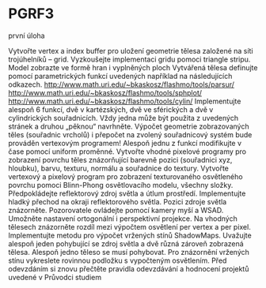 # PGRF3
první úloha

Vytvořte vertex a index buffer pro uložení geometrie tělesa založené na síti trojúhelníků – grid. Vyzkoušejte implementaci gridu pomoci triangle stripu. Model zobrazte ve formě hran i vyplněných ploch
Vytvářená tělesa definujte pomocí parametrických funkcí uvedených například na následujících odkazech. 
http://www.math.uri.edu/~bkaskosz/flashmo/tools/parsur/ 
http://www.math.uri.edu/~bkaskosz/flashmo/tools/sphplot/ 
http://www.math.uri.edu/~bkaskosz/flashmo/tools/cylin/ 
Implementujte alespoň 6 funkcí, dvě v kartézských, dvě ve sférických a dvě v cylindrických souřadnicích. Vždy jedna může být použita z uvedených stránek a druhou „pěknou“ navrhněte. Výpočet geometrie zobrazovaných těles (souřadnic vrcholů) i přepočet na zvolený souřadnicový systém bude prováděn vertexovým programem!
Alespoň jednu z funkcí modifikujte v čase pomocí uniform proměnné.
Vytvořte vhodné pixelové programy pro zobrazení povrchu těles znázorňující barevně pozici (souřadnici xyz, hloubku), barvu, texturu, normálu a souřadnice do textury.
Vytvořte vertexový a pixelový program pro zobrazení texturovaného osvětleného povrchu pomoci Blinn-Phong osvětlovacího modelu, všechny složky. Předpokládejte reflektorový zdroj světla a útlum prostředí. Implementujte hladký přechod na okraji reflektorového světla. Pozici zdroje světla znázorněte.
Pozorovatele ovládejte pomocí kamery myší a WSAD.
Umožněte nastavení ortogonální i perspektivní projekce.
Na vhodných tělesech znázorněte rozdíl mezi výpočtem osvětlení per vertex a per pixel.
Implementujte metodu pro výpočet vržených stínů ShadowMaps. Uvažujte alespoň jeden pohybující se zdroj světla a dvě různá zároveň zobrazená tělesa. Alespoň jedno těleso se musí pohybovat. Pro znázornění vržených stínu vykreslete rovinnou podložku s vypočteným osvětlením.
Před odevzdáním si znovu přečtěte pravidla odevzdávání a hodnocení projektů uvedené v Průvodci studiem
